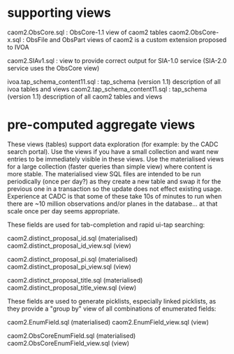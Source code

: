 # supporting views


caom2.ObsCore.sql   : ObsCore-1.1 view of caom2 tables
caom2.ObsCore-x.sql : ObsFile and ObsPart views of caom2 is a custom extension proposed to IVOA

caom2.SIAv1.sql : view to provide correct output for SIA-1.0 service (SIA-2.0 service uses the ObsCore view)

ivoa.tap_schema_content11.sql  : tap_schema (version 1.1) description of all ivoa tables and views
caom2.tap_schema_content11.sql : tap_schema (version 1.1) description of all caom2 tables and views

# pre-computed aggregate views

These views (tables) support data exploration (for example: by the CADC search portal). Use the views
if you have a small collection and want new entries to be immediately visible in these views. Use the
materialised views for a large collection (faster queries than simple view) where content is more stable.
The materialised view SQL files are intended to be run periodically (once per day?) as they create a new
table and swap it for the previous one in a transaction so the update does not effect existing usage. Experience
at CADC is that some of these take 10s of minutes to run when there are ~10 million observations and/or planes
in the database... at that scale once per day seems appropriate.

These fields are used for tab-completion and rapid ui-tap searching:

caom2.distinct_proposal_id.sql (materialised)  
caom2.distinct_proposal_id_view.sql (view)

caom2.distinct_proposal_pi.sql (materialised)
caom2.distinct_proposal_pi_view.sql (view)

caom2.distinct_proposal_title.sql (materialised)
caom2.distinct_proposal_title_view.sql (view)

These fields are used to generate picklists, especially linked picklists, as they provide a "group by" view
of all combinations of enumerated fields:

caom2.EnumField.sql (materialised)
caom2.EnumField_view.sql (view)

caom2.ObsCoreEnumField.sql (materialised)
caom2.ObsCoreEnumField_view.sql (view)

